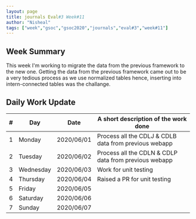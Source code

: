 ```yaml
---
layout: page
title: journals Eval#3 Week#11
author: "Nisheal"
tags: ["week","gsoc","gsoc2020","journals","eval#3","week#11"]
---
```


## Week Summary

This week I'm working to migrate the data from the previous framework to the new one. Getting the data from the previous framework came out to be a very tedious process as we use normalized tables hence, inserting into intern-connected tables was the challange.


## Daily Work Update

|\#|Day|Date|A short description of the work done|  
|---	|---	|---	|---	|  
|1   	| Monday 	|   2020/06/01	|  Process all the CDLJ & CDLB data from previous webapp 	|  
|2   	| Tuesday  	|   2020/06/02	|  Process all the CDLN & CDLP data from previous webapp 	|  
|3   	| Wednesday  	|  2020/06/03 	|  Work for unit testing 	|  
|4   	| Thursday  	|   2020/06/04	|  Raised a PR for unit testing 	|  
|5   	| Friday  	|   2020/06/05	|   	|  
|6   	| Saturday  	|   2020/06/06	|   	|  
|7   	| Sunday  	|   2020/06/07	|   	|  
